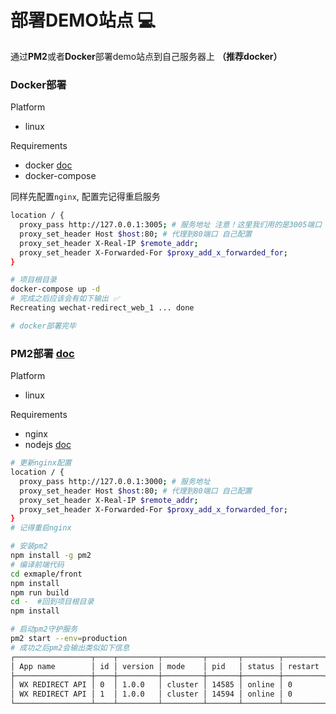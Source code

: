 # 部署DEMO站点 💻
通过**PM2**或者**Docker**部署demo站点到自己服务器上 **（推荐docker）**

### Docker部署

Platform
  - linux

Requirements
  - docker [doc](https://docs.docker.com/get-started/)
  - docker-compose

同样先配置`nginx`, 配置完记得重启服务
```bash
location / {
  proxy_pass http://127.0.0.1:3005; # 服务地址 注意！这里我们用的是3005端口
  proxy_set_header Host $host:80; # 代理到80端口 自己配置
  proxy_set_header X-Real-IP $remote_addr;
  proxy_set_header X-Forwarded-For $proxy_add_x_forwarded_for;
}
```

```bash
# 项目根目录
docker-compose up -d
# 完成之后应该会有如下输出 ✅
Recreating wechat-redirect_web_1 ... done

# docker部署完毕
```

### PM2部署 [doc](http://pm2.keymetrics.io/docs/usage/pm2-doc-single-page/)
Platform
  - linux

Requirements
  - nginx
  - nodejs [doc](https://nodejs.org)
```bash
# 更新nginx配置
location / {
  proxy_pass http://127.0.0.1:3000; # 服务地址
  proxy_set_header Host $host:80; # 代理到80端口 自己配置
  proxy_set_header X-Real-IP $remote_addr;
  proxy_set_header X-Forwarded-For $proxy_add_x_forwarded_for;
}
# 记得重启nginx
```
```bash
# 安装pm2
npm install -g pm2
# 编译前端代码
cd exmaple/front
npm install
npm run build
cd -  #回到项目根目录
npm install

# 启动pm2守护服务
pm2 start --env=production
# 成功之后pm2会输出类似如下信息
┌─────────────────┬────┬─────────┬─────────┬───────┬────────┬─────────┬────────┬──────┬───────────┬──────┬──────────┐
│ App name        │ id │ version │ mode    │ pid   │ status │ restart │ uptime │ cpu  │ mem       │ user │ watching │
├─────────────────┼────┼─────────┼─────────┼───────┼────────┼─────────┼────────┼──────┼───────────┼──────┼──────────┤
│ WX REDIRECT API │ 0  │ 1.0.0   │ cluster │ 14585 │ online │ 0       │ 0      │ 0.2% │ 48.6 MB   │ root │ disabled │
│ WX REDIRECT API │ 1  │ 1.0.0   │ cluster │ 14594 │ online │ 0       │ 0      │ 0.2% │ 49.6 MB   │ root │ disabled │
└─────────────────┴────┴─────────┴─────────┴───────┴────────┴─────────┴────────┴──────┴───────────┴──────┴──────────┘
```

